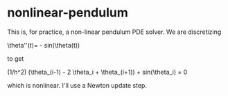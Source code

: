 nonlinear-pendulum
==================
This is, for practice, a non-linear pendulum PDE solver.  We are discretizing

\theta''(t)= - sin(\theta(t))

to get

(1/h^2) (\theta\_(i-1) - 2 \theta\_i + \theta\_(i+1)) + sin(\theta\_i) = 0

which is nonlinear.  I'll use a Newton update step.
